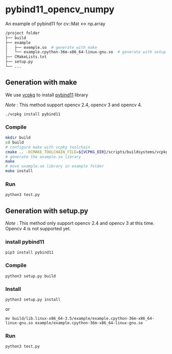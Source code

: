# pybind11_opencv_numpy

An example of pybind11 for cv::Mat <-> np.array

```bash
/project folder
├── build
├── example
│   ├── exemple.so  # generate with make
│   └── example.cpython-36m-x86_64-linux-gnu.so  # generate with setup.py
├── CMakeLists.txt
├── setup.py
└── ...
```

## Generation with make

We use [vcpkg](https://github.com/Microsoft/vcpkg) to install [pybind11](https://github.com/pybind/pybind11) library

*Note* : This method support opencv 2.4, opencv 3 and opencv 4.

```
./vcpkg install pybind11
```

### Compile

```bash
mkdir build
cd build
# configure make with vcpkg toolchain
cmake .. -DCMAKE_TOOLCHAIN_FILE=${VCPKG_DIR}/scripts/buildsystems/vcpkg.cmake
# generate the example.so library
make
# move example.so library in example folder
make install
```

### Run
```bash
python3 test.py
```

## Generation with setup.py

*Note* : This method only support opencv 2.4 and opencv 3 at this time. Opencv 4 is not supported yet.

### install pybind11

```
pip3 install pybind11
```

### Compile

```
python3 setup.py build
```

### Install

```
python3 setup.py install
```

or

```
mv build/lib.linux-x86_64-3.5/example/example.cpython-36m-x86_64-linux-gnu.so example/example.cpython-36m-x86_64-linux-gnu.so
```

### Run

```
python3 test.py
```

